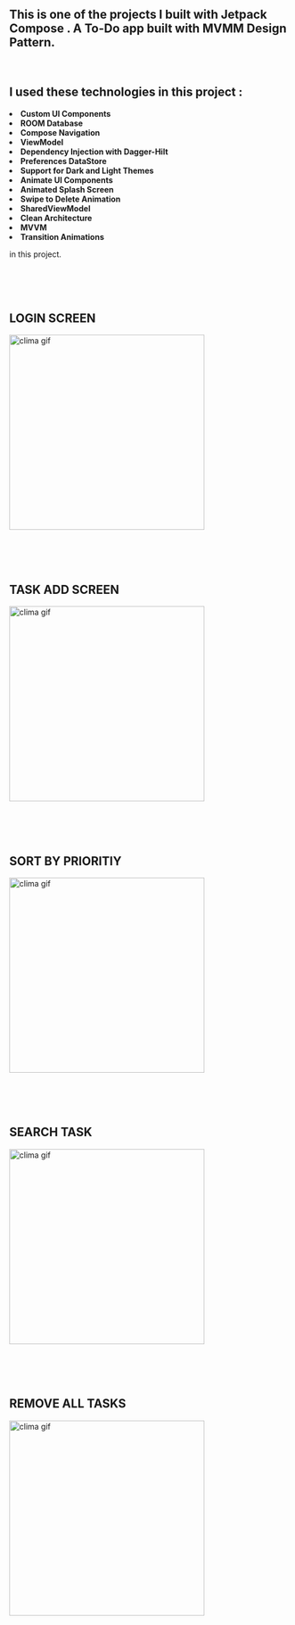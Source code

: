 
## This is one of the projects I built with Jetpack Compose . A To-Do app built with MVMM Design Pattern.

<br>


## I used these technologies in this project :


**<li> Custom UI Components**
**<li> ROOM Database**
**<li> Compose Navigation**
**<li> ViewModel**
**<li> Dependency Injection with Dagger-Hilt**
**<li> Preferences DataStore**
**<li> Support for Dark and Light Themes**
**<li> Animate UI Components**
**<li> Animated Splash Screen**
**<li> Swipe to Delete Animation**
**<li> SharedViewModel**
**<li> Clean Architecture**
**<li> MVVM**
**<li> Transition Animations**
  


in this project.

<br>
<br>
<br>


## LOGIN SCREEN

<a href="https://raw.githubusercontent.com/AnilDerin/ToDoApp/master/Screenshot_1642610367.png"> <img width="350" src="https://raw.githubusercontent.com/AnilDerin/ToDoApp/master/Screenshot_1642610367.png" title="clima gif" /> </a>

<br>
<br>
<br>

## TASK ADD SCREEN 

<a href="https://raw.githubusercontent.com/AnilDerin/ToDoApp/master/Screenshot_1642610369.png"> <img width="350" src="https://raw.githubusercontent.com/AnilDerin/ToDoApp/master/Screenshot_1642610369.png" title="clima gif" /> </a>

<br>
<br>
<br>

## SORT BY PRIORITIY

<a href="https://raw.githubusercontent.com/AnilDerin/ToDoApp/master/Screenshot_1642611972.png"> <img width="350" src="https://raw.githubusercontent.com/AnilDerin/ToDoApp/master/Screenshot_1642611972.png" title="clima gif" /> </a>

<br>
<br>
<br>

## SEARCH TASK  

<a href="https://raw.githubusercontent.com/AnilDerin/ToDoApp/master/Screenshot_1642611984.png"> <img width="350" src="https://raw.githubusercontent.com/AnilDerin/ToDoApp/master/Screenshot_1642611984.png" title="clima gif" /> </a>

<br>
<br>
<br>

## REMOVE ALL TASKS

<a href="https://raw.githubusercontent.com/AnilDerin/ToDoApp/master/Screenshot_1642611977.png"> <img width="350" src="https://raw.githubusercontent.com/AnilDerin/ToDoApp/master/Screenshot_1642611977.png" title="clima gif" /> </a>

<br>
<br>
<br>





